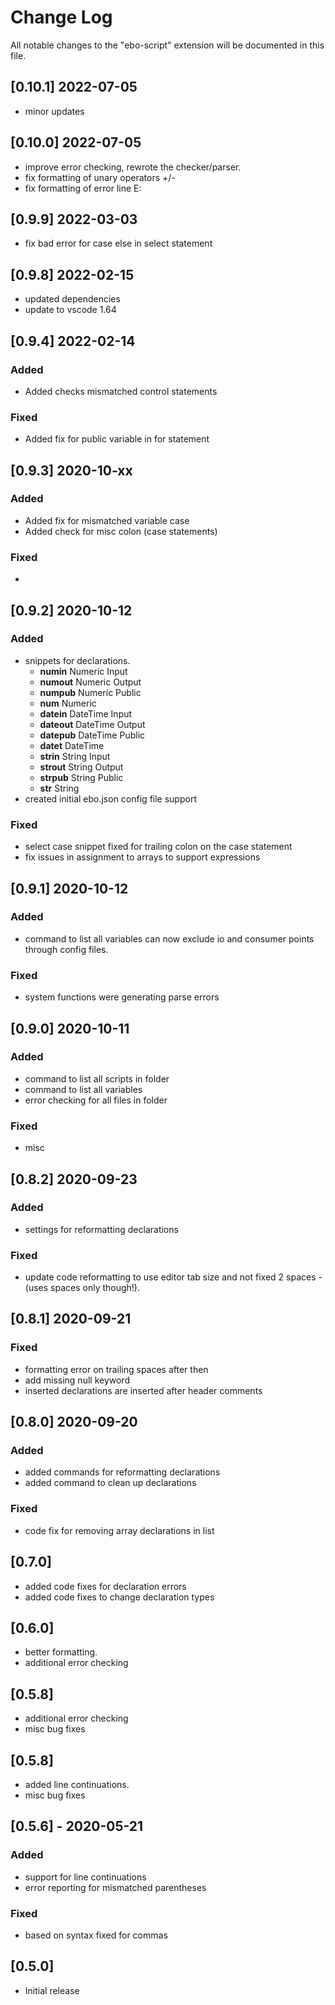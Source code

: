 # Change Log

All notable changes to the "ebo-script" extension will be documented in this file.

## [0.10.1] 2022-07-05

- minor updates 

## [0.10.0] 2022-07-05

- improve error checking, rewrote the checker/parser.
- fix formatting of unary operators +/- 
- fix formatting of error line E:

## [0.9.9] 2022-03-03

- fix bad error for case else in select statement

## [0.9.8] 2022-02-15

- updated dependencies
- update to vscode 1.64 

## [0.9.4] 2022-02-14

### Added

- Added checks mismatched control statements

### Fixed 

- Added fix for public variable in for statement 

## [0.9.3] 2020-10-xx

### Added

- Added fix for mismatched variable case 
- Added check for misc colon (case statements) 

### Fixed 

- 

## [0.9.2] 2020-10-12

### Added

- snippets for declarations.
    - **numin** Numeric Input
    - **numout** Numeric Output
    - **numpub** Numeric Public
    - **num** Numeric
    - **datein** DateTime Input
    - **dateout** DateTime Output
    - **datepub** DateTime Public
    - **datet** DateTime
    - **strin** String Input
    - **strout** String Output
    - **strpub** String Public
    - **str** String
- created initial ebo.json config file support

### Fixed 

- select case snippet fixed for trailing colon on the case statement
- fix issues in assignment to arrays to support expressions

## [0.9.1] 2020-10-12

### Added

- command to list all variables can now exclude io and consumer points through config files.

### Fixed 

- system functions were generating parse errors

## [0.9.0] 2020-10-11

### Added

- command to list all scripts in folder
- command to list all variables 
- error checking for all files in folder 

### Fixed 

- misc

## [0.8.2] 2020-09-23

### Added

- settings for reformatting declarations

### Fixed 

- update code reformatting to use editor tab size and not fixed 2 spaces - (uses spaces only though!).

## [0.8.1] 2020-09-21

### Fixed 

- formatting error on trailing spaces after then
- add missing null keyword 
- inserted declarations are inserted after header comments

## [0.8.0] 2020-09-20

### Added

- added commands for reformatting declarations
- added command to clean up declarations

### Fixed 

- code fix for removing array declarations in list 

## [0.7.0]

- added code fixes for declaration errors
- added code fixes to change declaration types

## [0.6.0]

- better formatting.
- additional error checking

## [0.5.8]

- additional error checking
- misc bug fixes

## [0.5.8]

- added line continuations.
- misc bug fixes

## [0.5.6] - 2020-05-21

### Added

- support for line continuations
- error reporting for mismatched parentheses

### Fixed 

- based on syntax fixed for commas

## [0.5.0]

- Initial release